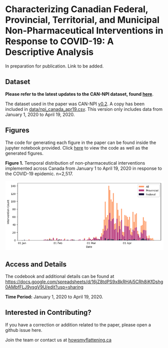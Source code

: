 # Characterizing Canadian Federal, Provincial, Territorial, and Municipal Non-Pharmaceutical Interventions in Response to COVID-19: A Descriptive Analysis

In preparation for publication. Link to be added.

## Dataset

**Please refer to the latest updates to the CAN-NPI dataset, found [here](https://github.com/jajsmith/COVID19NonPharmaceuticalInterventions)**.

The dataset used in the paper was CAN-NPI [v0.2](https://github.com/jajsmith/COVID19NonPharmaceuticalInterventions/releases/tag/v0.2). A copy has been included in [data/npi\_canada\_apr19.csv](/data/npi_canada_apr19.csv). This version only includes data from January 1, 2020 to April 19, 2020.

## Figures

The code for generating each figure in the paper can be found inside the jupyter notebook provided. Click [here](figures.ipynb) to view the code as well as the generated figures.

**Figure 1.** Temporal distribution of non-pharmaceutical interventions implemented across Canada from January 1 to April 19, 2020 in response to the COVID-19 epidemic. n=2,517.

![Figure 1](doc/img/intervention-count.png)

## Access and Details

The codebook and additional details can be found at https://docs.google.com/spreadsheets/d/16jZ8tdPS9x8kRHAi5CRh8iKfDshg0AMbfFLJ9ysgV9U/edit?usp=sharing

**Time Period:** January 1, 2020 to April 19, 2020.


## Interested in Contributing?

If you have a correction or addition related to the paper, please open a github issue here.

Join the team or contact us at [howsmyflattening.ca](https://howsmyflattening.ca/#/home)

